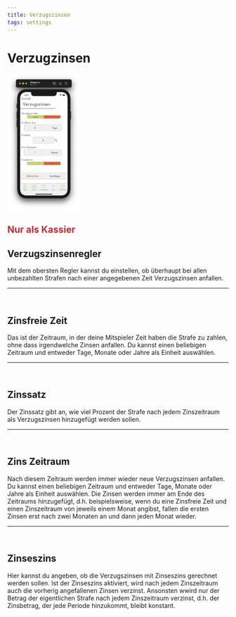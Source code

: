 ```yaml
---
title: Verzugszinsen
tags: settings
---
```


# Verzugzinsen

<img src="../Images/LatePaymentInterestSettings.png" width="33%">

## <b style="color: #CC2A36;">Nur als Kassier</b>

## Verzugszinsenregler
Mit dem obersten Regler kannst du einstellen, ob überhaupt bei allen unbezahlten Strafen nach einer angegebenen Zeit Verzugszinsen anfallen.

---
<br>

## Zinsfreie Zeit
Das ist der Zeitraum, in der deine Mitspieler Zeit haben die Strafe zu zahlen, ohne dass irgendwelche Zinsen anfallen. Du kannst einen beliebigen Zeitraum und entweder Tage, Monate oder Jahre als Einheit auswählen.

---
<br>

## Zinssatz
Der Zinssatz gibt an, wie viel Prozent der Strafe nach jedem Zinszeitraum als Verzugszinsen hinzugefügt werden sollen.

---
<br>

## Zins Zeitraum
Nach diesem Zeitraum werden immer wieder neue Verzugszinsen anfallen. Du kannst einen beliebigen Zeitraum und entweder Tage, Monate oder Jahre als Einheit auswählen. Die Zinsen werden immer am Ende des Zeitraums hinzugefügt, d.h. beispielsweise, wenn du eine Zinsfreie Zeit und einen Zinszeitraum von jeweils einem Monat angibst, fallen die ersten Zinsen erst nach zwei Monaten an und dann jeden Monat wieder.

---
<br>

## Zinseszins
Hier kannst du angeben, ob die Verzugszinsen mit Zinseszins gerechnet werden sollen. Ist der Zinseszins aktiviert, wird nach jedem Zinszeitraum auch die vorherig angefallenen Zinsen verzinst. Ansonsten wwird nur der Betrag der eigentlichen Strafe nach jedem Zinszeitraum verzinst, d.h. der Zinsbetrag, der jede Periode hinzukommt, bleibt konstant.